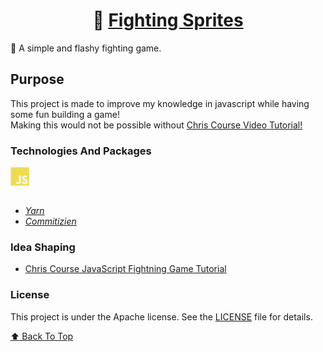 <h1 align="center">🤺 <a href="#">Fighting Sprites</a></h1>

🤺 A simple and flashy fighting game.

<h2>Purpose</h2>
This project is made to improve my knowledge in javascript while having some fun building a game! <br> 
Making this would not be possible without <a target="_blank" href="https://www.youtube.com/watch?v=vyqbNFMDRGQ">Chris Course Video Tutorial!</a>

<h3>Technologies And Packages</h3>
<a target="_blank" href="https://developer.mozilla.org/pt-BR/docs/Web/JavaScript">
  <img align="center" alt="JS" height="30" width="30" src="https://raw.githubusercontent.com/devicons/devicon/master/icons/javascript/javascript-plain.svg">
</a><br>
<br>

<ul>
  <li><a target="_blank" href="https://yarnpkg.com/"><i>Yarn</i></a></li>
  <li><a target="_blank" href="https://github.com/commitizen/cz-cli"><i>Commitizien</i></a></li>
</ul>

<h3>Idea Shaping</h3>
<ul>
  <li><a target="_blank" href="https://www.youtube.com/watch?v=vyqbNFMDRGQ">Chris Course JavaScript Fightning Game Tutorial</a></li>
</ul>

<h3>License</h3>

This project is under the Apache license. See the [LICENSE](LICENSE) file for details.

[⬆ Back To Top](#YesCakes)<br>